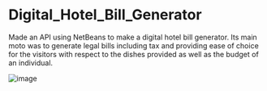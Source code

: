 # Digital_Hotel_Bill_Generator
Made an API using NetBeans to make a digital hotel bill generator. Its main moto was to generate legal bills including tax and providing ease of choice for the visitors with respect to the dishes provided as well as the budget of an individual.

![image](https://user-images.githubusercontent.com/83297868/117915237-e1f84880-b2b2-11eb-9fa1-091745ac356c.png)
